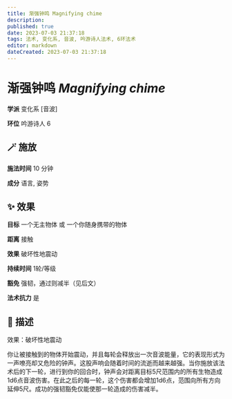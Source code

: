 ```yaml
---
title: 渐强钟鸣 Magnifying chime
description: 
published: true
date: 2023-07-03 21:37:18
tags: 法术, 变化系, 音波, 吟游诗人法术, 6环法术
editor: markdown
dateCreated: 2023-07-03 21:37:18
---
```


# **渐强钟鸣** *Magnifying chime*

**学派** 变化系 \[音波\] 

**环位** 吟游诗人 6

## 🪄 施放

**施法时间** 10 分钟

**成分** 语言, 姿势

## ✨ 效果 

**目标** 一个无主物体 或 一个你随身携带的物体 

**距离** 接触 

**效果** 破坏性地震动 

**持续时间** 1轮/等级 

**豁免** 强韧，通过则减半（见后文）

**法术抗力** 是

## 📖 描述

效果：破坏性地震动

你让被接触到的物体开始震动，并且每轮会释放出一次音波能量，它的表现形式为一声嘹亮却又危险的钟声。这股声响会随着时间的流逝而越来越强。当你施放该法术后的下一轮，进行到你的回合时，钟声会对距离目标5尺范围内的所有生物造成1d6点音波伤害。在此之后的每一轮，这个伤害都会增加1d6点，范围向所有方向延伸5尺。成功的强韧豁免仅能使那一轮造成的伤害减半。
    
